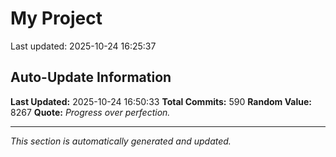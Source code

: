 # My Project


Last updated: 2025-10-24 16:25:37





















































































































































































































































































































































































































































































































































































































































































































































































































































































































































































































## Auto-Update Information

**Last Updated:** 2025-10-24 16:50:33
**Total Commits:** 590
**Random Value:** 8267
**Quote:** _Progress over perfection._

---
_This section is automatically generated and updated._